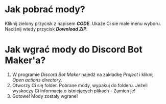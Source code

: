 # Jak pobrać mody?

Kliknij zielony przycisk z napisem ***CODE***. Ukaże Ci sie małe menu wyboru. Naciśnij wtedy przycisk ***Download ZIP***.


# Jak wgrać mody do Discord Bot Maker'a?

1. W programie *Discord Bot Maker* najedź na zakładkę *Project* i kliknij *Open actions directory*.
2. Otworzy Ci się folder. Pobrane mody, wypakuj do folderu. Jeżeli wyskoczy Ci informacja o istniejących plikach - Zamień je!
3. Gotowe! Mody zostały wgrane!
